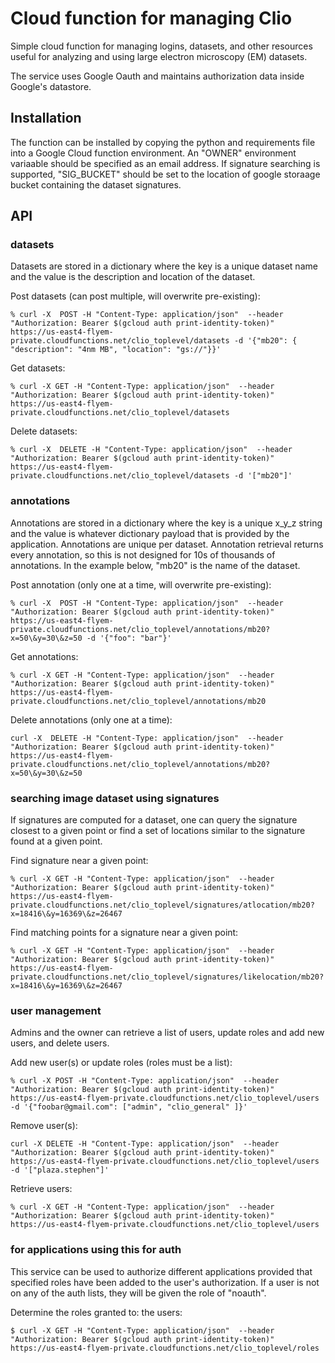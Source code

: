 # Cloud function for managing Clio

Simple cloud function for managing logins, datasets, and other resources useful
for analyzing and using large electron microscopy (EM) datasets.

The service uses Google Oauth and maintains authorization data inside
Google's datastore.  

## Installation

The function can be installed by copying the python and requirements file
into a Google Cloud function environment.  An "OWNER" environment
variaable should be specified as an email address.
If signature searching is supported, "SIG_BUCKET" should
be set to the location of google storaage bucket containing
the dataset signatures.

## API

### datasets

Datasets are stored in a dictionary where the key is a unique dataset name and the value is the description
and location of the dataset.

Post datasets (can post multiple, will overwrite pre-existing):
	
	% curl -X  POST -H "Content-Type: application/json"  --header "Authorization: Bearer $(gcloud auth print-identity-token)" https://us-east4-flyem-private.cloudfunctions.net/clio_toplevel/datasets -d '{"mb20": { "description": "4nm MB", "location": "gs://"}}'

Get datasets:
	
	% curl -X GET -H "Content-Type: application/json"  --header "Authorization: Bearer $(gcloud auth print-identity-token)" https://us-east4-flyem-private.cloudfunctions.net/clio_toplevel/datasets 

Delete datasets:
	
	% curl -X  DELETE -H "Content-Type: application/json"  --header "Authorization: Bearer $(gcloud auth print-identity-token)" https://us-east4-flyem-private.cloudfunctions.net/clio_toplevel/datasets -d '["mb20"]'

### annotations

Annotations are stored in a dictionary where the key is a unique x_y_z string and the value is whatever dictionary
payload that is provided by the application.  Annotations are unique per dataset.  Annotation retrieval returns
every annotation, so this is not designed for 10s of thousands of annotations.  In the example below, "mb20"
is the name of the dataset.

Post annotation (only one at a time, will overwrite pre-existing):
	
	% curl -X  POST -H "Content-Type: application/json"  --header "Authorization: Bearer $(gcloud auth print-identity-token)" https://us-east4-flyem-private.cloudfunctions.net/clio_toplevel/annotations/mb20?x=50\&y=30\&z=50 -d '{"foo": "bar"}'

Get annotations:
	
	% curl -X GET -H "Content-Type: application/json"  --header "Authorization: Bearer $(gcloud auth print-identity-token)" https://us-east4-flyem-private.cloudfunctions.net/clio_toplevel/annotations/mb20

Delete annotations (only one at a time):

	curl -X  DELETE -H "Content-Type: application/json"  --header "Authorization: Bearer $(gcloud auth print-identity-token)" https://us-east4-flyem-private.cloudfunctions.net/clio_toplevel/annotations/mb20?x=50\&y=30\&z=50

### searching image dataset using signatures

If signatures are computed for a dataset, one can query the signature closest to a given point or find a set of locations similar to the signature found at a given point. 

Find signature near a given point:

	% curl -X GET -H "Content-Type: application/json"  --header "Authorization: Bearer $(gcloud auth print-identity-token)" https://us-east4-flyem-private.cloudfunctions.net/clio_toplevel/signatures/atlocation/mb20?x=18416\&y=16369\&z=26467

Find matching points for a signature near a given point:

	% curl -X GET -H "Content-Type: application/json"  --header "Authorization: Bearer $(gcloud auth print-identity-token)" https://us-east4-flyem-private.cloudfunctions.net/clio_toplevel/signatures/likelocation/mb20?x=18416\&y=16369\&z=26467


### user management

Admins and the owner can retrieve a list of users, update roles and add new users, and delete users.

Add new user(s) or update roles (roles must be a list):
	
	% curl -X POST -H "Content-Type: application/json"  --header "Authorization: Bearer $(gcloud auth print-identity-token)" https://us-east4-flyem-private.cloudfunctions.net/clio_toplevel/users -d '{"foobar@gmail.com": ["admin", "clio_general" ]}'

Remove user(s):
	
	curl -X DELETE -H "Content-Type: application/json"  --header "Authorization: Bearer $(gcloud auth print-identity-token)" https://us-east4-flyem-private.cloudfunctions.net/clio_toplevel/users -d '["plaza.stephen"]'

Retrieve users:
	
	% curl -X GET -H "Content-Type: application/json"  --header "Authorization: Bearer $(gcloud auth print-identity-token)" https://us-east4-flyem-private.cloudfunctions.net/clio_toplevel/users

### for applications using this for auth

This service can be used to authorize different applications provided that specified roles have been added
to the user's authorization.  If a user is not on any of the auth lists, they will be given the role of "noauth". 

Determine the roles granted to: the users:

	$ curl -X GET -H "Content-Type: application/json"  --header "Authorization: Bearer $(gcloud auth print-identity-token)" https://us-east4-flyem-private.cloudfunctions.net/clio_toplevel/roles







